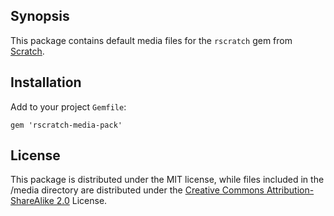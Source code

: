 ## Synopsis

This package contains default media files for the `rscratch` gem from [Scratch](https://scratch.mit.edu).

## Installation

Add to your project `Gemfile`:
```
gem 'rscratch-media-pack'
```

## License

This package is distributed under the MIT license, while files included in the /media directory are distributed 
under the [Creative Commons Attribution-ShareAlike 2.0](https://creativecommons.org/licenses/by-sa/2.0/) License.

